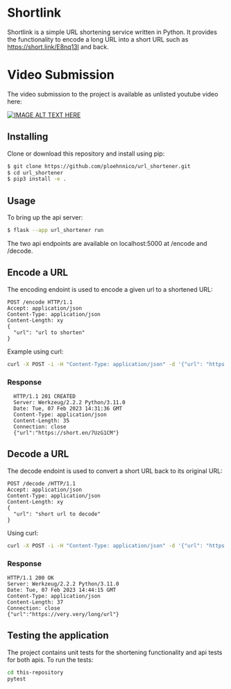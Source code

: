 # Shortlink
Shortlink is a simple URL shortening service written in Python.
It provides the functionality to encode a long URL into a short URL such as https://short.link/E8nq13l and back.

# Video Submission
The video submission to the project is available as unlisted youtube video here:

[![IMAGE ALT TEXT HERE](https://img.youtube.com/vi/g7HcVjEdW_4/0.jpg)](https://www.youtube.com/watch?v=g7HcVjEdW_4)
## Installing

Clone or download this repository and install using pip:
```bash
$ git clone https://github.com/ploehnnico/url_shortener.git
$ cd url_shortener
$ pip3 install -e .
```
## Usage
To bring up the api server:
```bash
$ flask --app url_shortener run
```

The two api endpoints are available on localhost:5000 at /encode and /decode.

## Encode a URL
The encoding endoint is used to encode a given url to a shortened URL:

```http
POST /encode HTTP/1.1
Accept: application/json
Content-Type: application/json
Content-Length: xy
{
  "url": "url to shorten"
}
```

Example using curl:
```bash
curl -X POST -i -H "Content-Type: application/json" -d '{"url": "https://very.very/long/url"}' http://localhost:5000/encode
```

### Response
```
  HTTP/1.1 201 CREATED
  Server: Werkzeug/2.2.2 Python/3.11.0
  Date: Tue, 07 Feb 2023 14:31:36 GMT
  Content-Type: application/json
  Content-Length: 35
  Connection: close
  {"url":"https://short.en/7UzG1CM"}
```  
## Decode a URL
The decode endoint is used to convert a short URL back to its original URL:

```http
POST /decode /HTTP/1.1
Accept: application/json
Content-Type: application/json
Content-Length: xy
{
  "url": "short url to decode"
}
```

Using curl:
```bash
curl -X POST -i -H "Content-Type: application/json" -d '{"url": "https://short.en/7UzG1CM"}' http://localhost:5000/decode
```
### Response
```
HTTP/1.1 200 OK
Server: Werkzeug/2.2.2 Python/3.11.0
Date: Tue, 07 Feb 2023 14:44:15 GMT
Content-Type: application/json
Content-Length: 37
Connection: close
{"url":"https://very.very/long/url"}
```

## Testing the application
The project contains unit tests for the shortening functionality and api tests for both apis.
To run the tests:
```bash
cd this-repository
pytest
```

